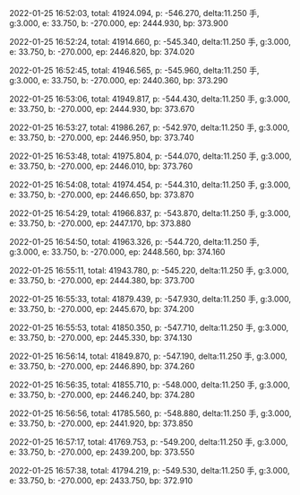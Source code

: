 2022-01-25 16:52:03, total: 41924.094, p: -546.270, delta:11.250 手, g:3.000, e: 33.750, b: -270.000, ep: 2444.930, bp: 373.900

2022-01-25 16:52:24, total: 41914.660, p: -545.340, delta:11.250 手, g:3.000, e: 33.750, b: -270.000, ep: 2446.820, bp: 374.020

2022-01-25 16:52:45, total: 41946.565, p: -545.960, delta:11.250 手, g:3.000, e: 33.750, b: -270.000, ep: 2440.360, bp: 373.290

2022-01-25 16:53:06, total: 41949.817, p: -544.430, delta:11.250 手, g:3.000, e: 33.750, b: -270.000, ep: 2444.930, bp: 373.670

2022-01-25 16:53:27, total: 41986.267, p: -542.970, delta:11.250 手, g:3.000, e: 33.750, b: -270.000, ep: 2446.950, bp: 373.740

2022-01-25 16:53:48, total: 41975.804, p: -544.070, delta:11.250 手, g:3.000, e: 33.750, b: -270.000, ep: 2446.010, bp: 373.760

2022-01-25 16:54:08, total: 41974.454, p: -544.310, delta:11.250 手, g:3.000, e: 33.750, b: -270.000, ep: 2446.650, bp: 373.870

2022-01-25 16:54:29, total: 41966.837, p: -543.870, delta:11.250 手, g:3.000, e: 33.750, b: -270.000, ep: 2447.170, bp: 373.880

2022-01-25 16:54:50, total: 41963.326, p: -544.720, delta:11.250 手, g:3.000, e: 33.750, b: -270.000, ep: 2448.560, bp: 374.160

2022-01-25 16:55:11, total: 41943.780, p: -545.220, delta:11.250 手, g:3.000, e: 33.750, b: -270.000, ep: 2444.380, bp: 373.700

2022-01-25 16:55:33, total: 41879.439, p: -547.930, delta:11.250 手, g:3.000, e: 33.750, b: -270.000, ep: 2445.670, bp: 374.200

2022-01-25 16:55:53, total: 41850.350, p: -547.710, delta:11.250 手, g:3.000, e: 33.750, b: -270.000, ep: 2445.330, bp: 374.130

2022-01-25 16:56:14, total: 41849.870, p: -547.190, delta:11.250 手, g:3.000, e: 33.750, b: -270.000, ep: 2446.890, bp: 374.260

2022-01-25 16:56:35, total: 41855.710, p: -548.000, delta:11.250 手, g:3.000, e: 33.750, b: -270.000, ep: 2446.240, bp: 374.280

2022-01-25 16:56:56, total: 41785.560, p: -548.880, delta:11.250 手, g:3.000, e: 33.750, b: -270.000, ep: 2441.920, bp: 373.850

2022-01-25 16:57:17, total: 41769.753, p: -549.200, delta:11.250 手, g:3.000, e: 33.750, b: -270.000, ep: 2439.200, bp: 373.550

2022-01-25 16:57:38, total: 41794.219, p: -549.530, delta:11.250 手, g:3.000, e: 33.750, b: -270.000, ep: 2433.750, bp: 372.910